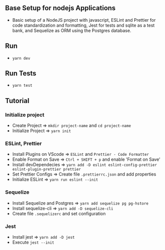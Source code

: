 ## Base Setup for nodejs Applications

- Basic setup of a NodeJS project with javascript, ESLint and Prettier for code standardization and formatting, Jest for tests and sqlite as a test bank, and Sequelize as ORM using the Postgres database.

## Run

- `yarn dev`

## Run Tests

- `yarn test`

## Tutorial

### Initialize project

- Create Project => `mkdir project-name` and `cd project-name`
- Initialize Project => `yarn init`

### ESLint, Prettier

- Install Plugins on VScode => `ESLint` and `Prettier - Code Formatter`
- Enable Format on Save => `Ctrl + SHIFT + p` and enable 'Format on Save'
- Install devDependecies => `yarn add -D eslint eslint-config-prettier eslint-plugin-prettier prettier`
- Set Prettier Configs => Create file `.prettierrc.json` and add properties
- Initialize ESLint => `yarn run eslint --init`

### Sequelize

- Install Sequelize and Postgres => `yarn add sequelize pg pg-hstore`
- Install sequelize-cli => `yarn add -D sequelize-cli`
- Create file `.sequelizerc` and set configuration

### Jest

- Install jest => `yarn add -D jest`
- Execute `jest --init`

